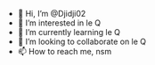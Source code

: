 - 👋 Hi, I’m @Djidji02
- 👀 I’m interested in le Q
- 🌱 I’m currently learning le Q
- 💞️ I’m looking to collaborate on le Q
- 📫 How to reach me, nsm

<!---
Djidji02/Djidji02 is a ✨ special ✨ repository because its `README.md` (this file) appears on your GitHub profile.
You can click the Preview link to take a look at your changes.
--->
